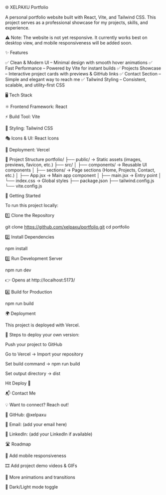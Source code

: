 🌐 XELPAXU Portfolio

A personal portfolio website built with React, Vite, and Tailwind CSS.
This project serves as a professional showcase for my projects, skills, and experience.

⚠️ Note: The website is not yet responsive. It currently works best on desktop view, and mobile responsiveness will be added soon.

✨ Features

✅ Clean & Modern UI – Minimal design with smooth hover animations
✅ Fast Performance – Powered by Vite for instant builds
✅ Projects Showcase – Interactive project cards with previews & GitHub links
✅ Contact Section – Simple and elegant way to reach me
✅ Tailwind Styling – Consistent, scalable, and utility-first CSS

🖥️ Tech Stack

⚛️ Frontend Framework: React

⚡ Build Tool: Vite

🎨 Styling: Tailwind CSS

🎭 Icons & UI: React Icons

🚀 Deployment: Vercel

📂 Project Structure
portfolio/
├── public/              → Static assets (images, previews, favicon, etc.)
├── src/
│   ├── components/      → Reusable UI components
│   ├── sections/        → Page sections (Home, Projects, Contact, etc.)
│   ├── App.jsx          → Main app component
│   ├── main.jsx         → Entry point
│   └── index.css        → Global styles
├── package.json
├── tailwind.config.js
└── vite.config.js

🚀 Getting Started

To run this project locally:

1️⃣ Clone the Repository

git clone https://github.com/xelpaxu/portfolio.git
cd portfolio


2️⃣ Install Dependencies

npm install


3️⃣ Run Development Server

npm run dev


👉 Opens at http://localhost:5173/

4️⃣ Build for Production

npm run build

🌍 Deployment

This project is deployed with Vercel.

📌 Steps to deploy your own version:

Push your project to GitHub

Go to Vercel
 → Import your repository

Set build command → npm run build

Set output directory → dist

Hit Deploy 🚀

📬 Contact Me

💡 Want to connect? Reach out!

🔗 GitHub: @xelpaxu

📧 Email: (add your email here)

💼 LinkedIn: (add your LinkedIn if available)

🛣️ Roadmap

📱 Add mobile responsiveness

🎞️ Add project demo videos & GIFs

🎨 More animations and transitions

🖤 Dark/Light mode toggle